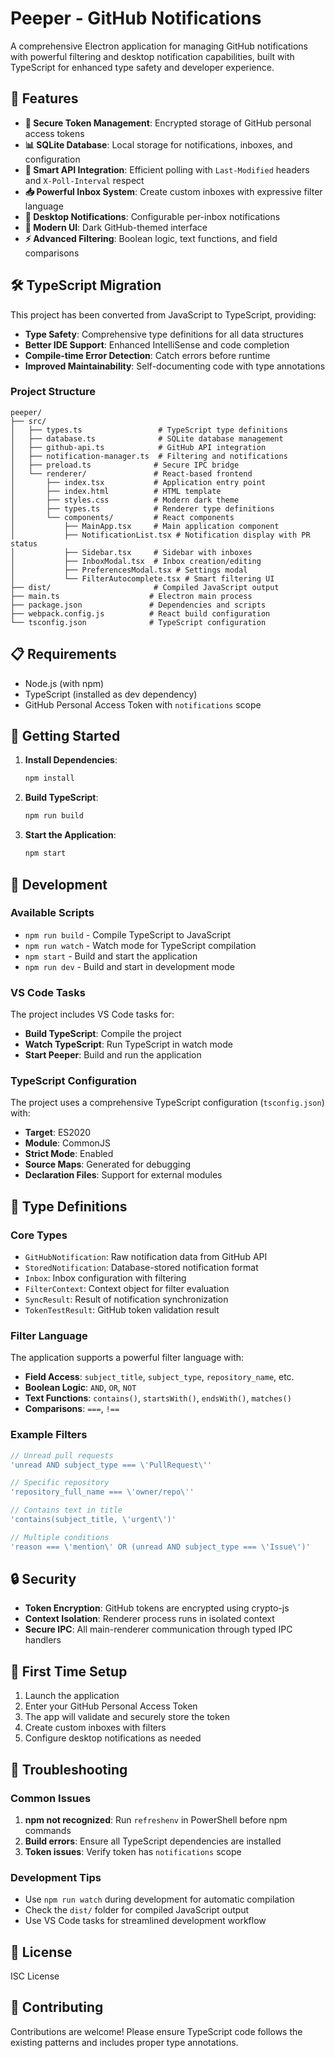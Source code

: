 # Peeper - GitHub Notifications

A comprehensive Electron application for managing GitHub notifications with powerful filtering and desktop notification capabilities, built with TypeScript for enhanced type safety and developer experience.

## 🚀 Features

- **🔐 Secure Token Management**: Encrypted storage of GitHub personal access tokens
- **📊 SQLite Database**: Local storage for notifications, inboxes, and configuration
- **📱 Smart API Integration**: Efficient polling with `Last-Modified` headers and `X-Poll-Interval` respect
- **📥 Powerful Inbox System**: Create custom inboxes with expressive filter language
- **🔔 Desktop Notifications**: Configurable per-inbox notifications
- **🎨 Modern UI**: Dark GitHub-themed interface
- **⚡ Advanced Filtering**: Boolean logic, text functions, and field comparisons

## 🛠️ TypeScript Migration

This project has been converted from JavaScript to TypeScript, providing:

- **Type Safety**: Comprehensive type definitions for all data structures
- **Better IDE Support**: Enhanced IntelliSense and code completion
- **Compile-time Error Detection**: Catch errors before runtime
- **Improved Maintainability**: Self-documenting code with type annotations

### Project Structure

```
peeper/
├── src/
│   ├── types.ts                 # TypeScript type definitions
│   ├── database.ts              # SQLite database management
│   ├── github-api.ts            # GitHub API integration
│   ├── notification-manager.ts  # Filtering and notifications
│   ├── preload.ts              # Secure IPC bridge
│   └── renderer/               # React-based frontend
│       ├── index.tsx           # Application entry point
│       ├── index.html          # HTML template
│       ├── styles.css          # Modern dark theme
│       ├── types.ts            # Renderer type definitions
│       └── components/         # React components
│           ├── MainApp.tsx     # Main application component
│           ├── NotificationList.tsx # Notification display with PR status
│           ├── Sidebar.tsx     # Sidebar with inboxes
│           ├── InboxModal.tsx  # Inbox creation/editing
│           ├── PreferencesModal.tsx # Settings modal
│           └── FilterAutocomplete.tsx # Smart filtering UI
├── dist/                       # Compiled JavaScript output
├── main.ts                    # Electron main process
├── package.json               # Dependencies and scripts
├── webpack.config.js          # React build configuration
└── tsconfig.json              # TypeScript configuration
```

## 📋 Requirements

- Node.js (with npm)
- TypeScript (installed as dev dependency)
- GitHub Personal Access Token with `notifications` scope

## 🚀 Getting Started

1. **Install Dependencies**:
   ```bash
   npm install
   ```

2. **Build TypeScript**:
   ```bash
   npm run build
   ```

3. **Start the Application**:
   ```bash
   npm start
   ```

## 🔧 Development

### Available Scripts

- `npm run build` - Compile TypeScript to JavaScript
- `npm run watch` - Watch mode for TypeScript compilation
- `npm start` - Build and start the application
- `npm run dev` - Build and start in development mode

### VS Code Tasks

The project includes VS Code tasks for:
- **Build TypeScript**: Compile the project
- **Watch TypeScript**: Run TypeScript in watch mode
- **Start Peeper**: Build and run the application

### TypeScript Configuration

The project uses a comprehensive TypeScript configuration (`tsconfig.json`) with:
- **Target**: ES2020
- **Module**: CommonJS
- **Strict Mode**: Enabled
- **Source Maps**: Generated for debugging
- **Declaration Files**: Support for external modules

## 📖 Type Definitions

### Core Types

- `GitHubNotification`: Raw notification data from GitHub API
- `StoredNotification`: Database-stored notification format
- `Inbox`: Inbox configuration with filtering
- `FilterContext`: Context object for filter evaluation
- `SyncResult`: Result of notification synchronization
- `TokenTestResult`: GitHub token validation result

### Filter Language

The application supports a powerful filter language with:

- **Field Access**: `subject_title`, `subject_type`, `repository_name`, etc.
- **Boolean Logic**: `AND`, `OR`, `NOT`
- **Text Functions**: `contains()`, `startsWith()`, `endsWith()`, `matches()`
- **Comparisons**: `===`, `!==`

### Example Filters

```typescript
// Unread pull requests
'unread AND subject_type === \'PullRequest\''

// Specific repository
'repository_full_name === \'owner/repo\''

// Contains text in title
'contains(subject_title, \'urgent\')'

// Multiple conditions
'reason === \'mention\' OR (unread AND subject_type === \'Issue\')'
```

## 🔒 Security

- **Token Encryption**: GitHub tokens are encrypted using crypto-js
- **Context Isolation**: Renderer process runs in isolated context
- **Secure IPC**: All main-renderer communication through typed IPC handlers

## 🎯 First Time Setup

1. Launch the application
2. Enter your GitHub Personal Access Token
3. The app will validate and securely store the token
4. Create custom inboxes with filters
5. Configure desktop notifications as needed

## 🐛 Troubleshooting

### Common Issues

1. **npm not recognized**: Run `refreshenv` in PowerShell before npm commands
2. **Build errors**: Ensure all TypeScript dependencies are installed
3. **Token issues**: Verify token has `notifications` scope

### Development Tips

- Use `npm run watch` during development for automatic compilation
- Check the `dist/` folder for compiled JavaScript output
- Use VS Code tasks for streamlined development workflow

## 📝 License

ISC License

## 🤝 Contributing

Contributions are welcome! Please ensure TypeScript code follows the existing patterns and includes proper type annotations.
